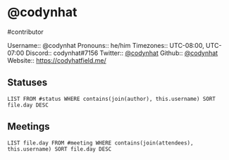 # @codynhat
#contributor

Username:: @codynhat
Pronouns:: he/him
Timezones:: UTC-08:00, UTC-07:00
Discord:: codynhat#7156
Twitter:: [@codynhat](https://twitter.com/codynhat)
Github:: [@codynhat](https://github.com/codynhat)
Website:: https://codyhatfield.me/


## Statuses
```dataview
LIST FROM #status WHERE contains(join(author), this.username) SORT file.day DESC
```

## Meetings
```dataview
LIST file.day FROM #meeting WHERE contains(join(attendees), this.username) SORT file.day DESC
```